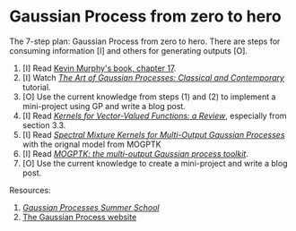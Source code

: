 # Gaussian Process from zero to hero


The 7-step plan: Gaussian Process from zero to hero. There are steps for
consuming information [I] and others for generating outputs [O].


1. [I] Read [Kevin Murphy's book, chapter 17](https://probml.github.io/pml-book/book1.html).
2. [I] Watch *[The Art of Gaussian Processes: Classical and Contemporary](https://neurips.cc/virtual/2021/tutorial/21890)* tutorial.
3. [O] Use the current knowledge from steps (1) and (2) to implement a mini-project using GP and write a blog post.
4. [I] Read _[Kernels for Vector-Valued Functions: a Review](https://eprints.whiterose.ac.uk/114503/1/1106.6251v2.pdf)_, especially from section 3.3.
5. [I] Read _[Spectral Mixture Kernels for Multi-Output Gaussian Processes](https://proceedings.neurips.cc/paper/2017/hash/333cb763facc6ce398ff83845f224d62-Abstract.html)_ with the orignal model from MOGPTK
6. [I] Read _[MOGPTK: the multi-output Gaussian process toolkit](https://arxiv.org/abs/2002.03471)_.
7. [O] Use the current knowledge to create a mini-project and write a blog post.



Resources:

1. _[Gaussian Processes Summer School](http://gpss.cc/gpss21/program)_
1. [The Gaussian Process website](http://gaussianprocess.org)

